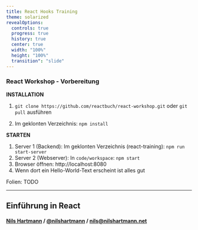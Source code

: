 ```yaml
---
title: React Hooks Training
theme: solarized
revealOptions:
  controls: true
  progress: true
  history: true
  center: true
  width: "100%"
  height: "100%"
  transition": "slide"
---
```


### React Workshop - Vorbereitung

**INSTALLATION**

1.  `git clone https://github.com/reactbuch/react-workshop.git`
    oder
    `git pull` ausführen

2.  Im geklonten Verzeichnis: `npm install`

**STARTEN**

1. Server 1 (Backend): Im geklonten Verzeichnis (react-training): `npm run start-server`
2. Server 2 (Webserver): In `code/workspace`: `npm start`
3. Browser öffnen: http://localhost:8080
4. Wenn dort ein Hello-World-Text erscheint ist alles gut

Folien: TODO

---

## Einführung in React

#### [Nils Hartmann](https://nilshartmann.net) / [@nilshartmann](http://twitter.com/nilshartmann) / [nils@nilshartmann.net](mailto:nils@nilshartmann.net)
